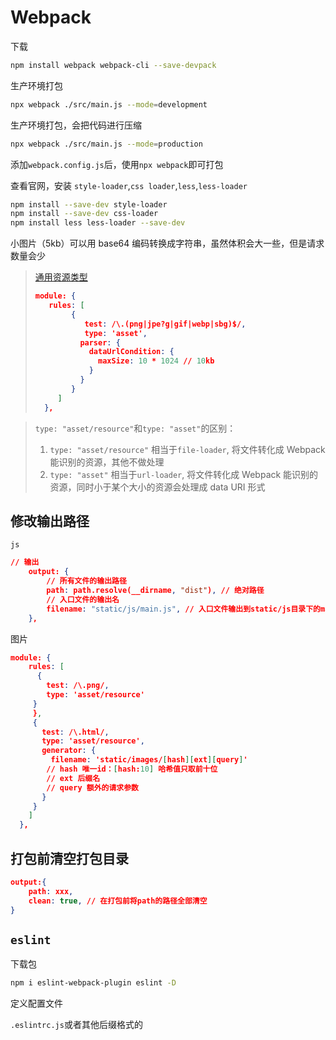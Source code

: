 # Webpack

下载

```sh
npm install webpack webpack-cli --save-devpack
```

生产环境打包

```sh
npx webpack ./src/main.js --mode=development
```

生产环境打包，会把代码进行压缩

```sh
npx webpack ./src/main.js --mode=production
```

添加`webpack.config.js`后，使用`npx webpack`即可打包

查看官网，安装 `style-loader`,`css loader`,`less`,`less-loader`

```sh
npm install --save-dev style-loader
npm install --save-dev css-loader
npm install less less-loader --save-dev
```

小图片（5kb）可以用 base64 编码转换成字符串，虽然体积会大一些，但是请求数量会少

> [通用资源类型](https://www.webpackjs.com/guides/asset-modules/#general-asset-type)
>
> ```json
>module: {
>    rules: [
>         {
>            test: /\.(png|jpe?g|gif|webp|sbg)$/,
>            type: 'asset',
>           parser: {
>             dataUrlCondition: {
>               maxSize: 10 * 1024 // 10kb
>             }
>           }
>         }
>      ]
>   },
> ```

> `type: "asset/resource"`和`type: "asset"`的区别：
>
> 1. `type: "asset/resource"` 相当于`file-loader`, 将文件转化成 Webpack 能识别的资源，其他不做处理
> 2. `type: "asset"` 相当于`url-loader`, 将文件转化成 Webpack 能识别的资源，同时小于某个大小的资源会处理成 data URI 形式

## 修改输出路径

`js`

```json
// 输出
    output: {
        // 所有文件的输出路径
        path: path.resolve(__dirname, "dist"), // 绝对路径
        // 入口文件的输出名
        filename: "static/js/main.js", // 入口文件输出到static/js目录下的main.js文件中
    },
```

图片

```json
module: {
    rules: [
      {
        test: /\.png/,
        type: 'asset/resource'
     }
     },
     {
       test: /\.html/,
       type: 'asset/resource',
       generator: {
         filename: 'static/images/[hash][ext][query]'
        // hash 唯一id：[hash:10] 哈希值只取前十位
        // ext 后缀名
        // query 额外的请求参数
       }
     }
    ]
  },
```

## 打包前清空打包目录

```json
output:{
    path: xxx,
    clean: true, // 在打包前将path的路径全部清空
}
```

## `eslint`

下载包

```sh
npm i eslint-webpack-plugin eslint -D
```

定义配置文件

`.eslintrc.js`或者其他后缀格式的


